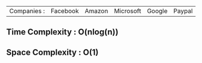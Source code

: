 <table>
  <tr>
    <td>Companies : </td>
    <td>Facebook</td>
    <td>Amazon</td>
    <td>Microsoft</td>
    <td>Google</td>
    <td>Paypal</td>
  </tr>
</table>


<h2>Time Complexity : O(nlog(n))</h2>
<h2>Space Complexity : O(1)</h2>
